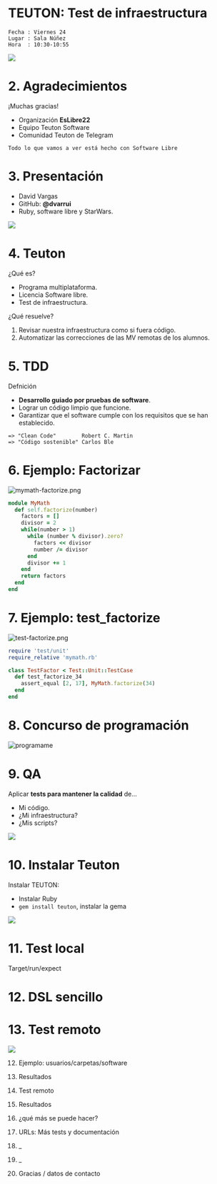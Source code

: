 
# TEUTON: Test de infraestructura

```
Fecha : Viernes 24
Lugar : Sala Núñez
Hora  : 10:30-10:55
```

![](images/teuton-logo.png)

# 2. Agradecimientos

¡Muchas gracias!
* Organización **EsLibre22**
* Equipo Teuton Software
* Comunidad Teuton de Telegram

`Todo lo que vamos a ver está hecho con Software Libre`

# 3. Presentación

* David Vargas
* GitHub: **@dvarrui**
* Ruby, software libre y StarWars.

![](images/presentacion.png)

# 4. Teuton

¿Qué es?
* Programa multiplataforma.
* Licencia Software libre.
* Test de infraestructura.

¿Qué resuelve?
1. Revisar nuestra infraestructura como si fuera código.
2. Automatizar las correcciones de las MV remotas de los alumnos.

# 5. TDD

Defnición
* **Desarrollo guiado por pruebas de software**.
* Lograr un código limpio que funcione.
* Garantizar que el software cumple con los requisitos que se han establecido.

```
=> "Clean Code"        Robert C. Martin
=> "Código sostenible" Carlos Ble
```

# 6. Ejemplo: Factorizar

![mymath-factorize.png](images/mymath-factorize.png)

```ruby
module MyMath
  def self.factorize(number)
    factors = []
    divisor = 2
    while(number > 1)
      while (number % divisor).zero?
        factors << divisor
        number /= divisor
      end
      divisor += 1
    end
    return factors
  end
end
```

# 7. Ejemplo: test_factorize

![test-factorize.png](images/test-factorize.png)

```ruby
require 'test/unit'
require_relative 'mymath.rb'

class TestFactor < Test::Unit::TestCase
  def test_factorize_34
    assert_equal [2, 17], MyMath.factorize(34)
  end
end
```

# 8. Concurso de programación

![programame](images/programame.png)

# 9. QA

Aplicar **tests para mantener la calidad** de...
* Mi código.
* ¿Mi infraestructura?
* ¿Mis scripts?

![](images/rubygems.png)

# 10. Instalar Teuton

Instalar TEUTON:
* Instalar Ruby
* `gem install teuton`, instalar la gema

![](images/command-teuton.png)

# 11. Test local

Target/run/expect

# 12. DSL sencillo

# 13. Test remoto

![](images/teuton-esquema.svg)

12. Ejemplo: usuarios/carpetas/software
13. Resultados

14. Test remoto
15. Resultados
16. ¿qué más se puede hacer?
17. URLs: Más tests y documentación
18. _
19. _
20. Gracias / datos de contacto
